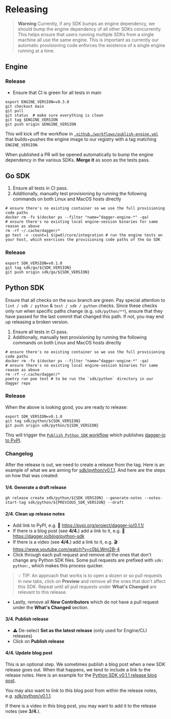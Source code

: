 # Releasing

> **Warning**
> Currently, if any SDK bumps an engine dependency, we should bump the engine dependency of all other SDKs concurrently. This helps ensure that users running multiple SDKs from a single machine all use the same engine. This is important as currently our automatic provisioning code enforces the existence of a single engine running at a time.

## Engine

### Release

- Ensure that CI is green for all tests in main

```console
export ENGINE_VERSION=v0.3.0
git checkout main
git pull
git status  # make sure everything is clean
git tag $ENGINE_VERSION
git push origin $ENGINE_VERSION
```

This will kick off the workflow in [`.github./workflows/publish-engine.yml`](https://github.com/dagger/dagger/actions/workflows/publish-engine.yml) that builds+pushes the engine image to our registry with a tag matching `ENGINE_VERSION`.

When published a PR will be opened automatically to bump the engine dependency in
the various SDKs. **Merge it** as soon as the tests pass.

## Go SDK

1. Ensure all tests in CI pass.
2. Additionally, manually test provisioning by running the following commands on both Linux and MacOS hosts directly

```console
# ensure there's no existing container so we use the full provisioning code paths
docker rm -fv $(docker ps --filter "name=^dagger-engine-*" -qa)
# ensure there's no existing local engine-session binaries for same reason as above
rm -rf ~/.cache/dagger/*
go test -v -count=1 $(pwd)/core/integration # run the engine tests on your host, which exercises the provisioning code paths of the Go SDK
```

### Release

```console
export SDK_VERSION=v0.1.0
git tag sdk/go/${SDK_VERSION}
git push origin sdk/go/${SDK_VERSION}
```

## Python SDK

Ensure that all checks on the `main` branch are green. Pay special attention
to `lint / sdk / python` & `test / sdk / python` checks. Since these checks
only run when specific paths change (e.g. `sdk/python/**`), ensure that they
have passed for the last commit that changed this path. If not, you may end up
releasing a broken version.

1. Ensure all tests in CI pass.
2. Additionally, manually test provisioning by running the following commands on both Linux and MacOS hosts directly

```console
# ensure there's no existing container so we use the full provisioning code paths
docker rm -fv $(docker ps --filter "name=^dagger-engine-*" -qa)
# ensure there's no existing local engine-session binaries for same reason as above
rm -rf ~/.cache/dagger/*
poetry run poe test # to be run the `sdk/python` directory in our dagger repo
```

### Release

When the above is looking good, you are ready to release:

```console
export SDK_VERSION=v0.1.0
git tag sdk/python/${SDK_VERSION}
git push origin sdk/python/${SDK_VERSION}
```

This will trigger the [`Publish Python SDK`
workflow](https://github.com/dagger/dagger/actions/workflows/publish-sdk-python.yml)
which publishes [dagger-io to PyPI](https://pypi.org/project/dagger-io).

### Changelog

After the release is out, we need to create a release from the tag. Here is an
example of what we are aiming for
[sdk/python/v0.1.1](https://github.com/dagger/dagger/releases/tag/sdk%2Fpython%2Fv0.1.1).
And here are the steps on how that was created:

#### 1/4. Generate a draft release

```console
gh release create sdk/python/${SDK_VERSION} --generate-notes --notes-start-tag sdk/python/${PREVIOUS_SDK_VERSION} --draft
```

#### 2/4. Clean up release notes

- Add link to PyPI, e.g. 🐍 https://pypi.org/project/dagger-io/0.1.1/
- If there is a blog post (see **4/4.**) add a link to it, e.g.
  📝 https://dagger.io/blog/python-sdk
- If there is a video (see **4/4.**) add a link to it, e.g.
  🎬 https://www.youtube.com/watch?v=c0bLWmi2B-4
- Click through each pull request and remove all the ones that don't change any
  Python SDK files. Some pull requests are prefixed with `sdk: python:`, which
  makes this process quicker.

> 💡 TIP: An approach that works is to open a dozen or so pull requests in new
> tabs, click on **Preview** and remove all the ones that don't affect this
> SDK. Repeat until all pull requests under **What's Changed** are relevant to
> this release.

- Lastly, remove all **New Contributors** which do not have a pull request
  under the **What's Changed** section.

#### 3/4. Publish release

- ⚠️ De-select **Set as the latest release** (only used for Engine/CLI releases)
- Click on **Publish release**

#### 4/4. Update blog post

This is an optional step. We sometimes publish a blog post when a new SDK
release goes out. When that happens, we tend to include a link to the release
notes. Here is an example for the [Python SDK v0.1.1 release blog
post](https://dagger.io/blog/python-sdk).

You may also want to link to this blog post from within the release notes, e.g.
[sdk/python/v0.1.1](https://github.com/dagger/dagger/releases/tag/sdk%2Fpython%2Fv0.1.1).

If there is a video in this blog post, you may want to add it to the release
notes (see **3/4.**).
